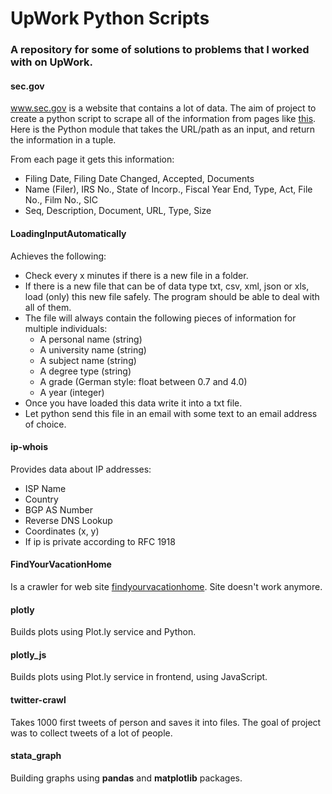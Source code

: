 # UpWork Python Scripts
### A repository for some of solutions to problems that I worked with on UpWork.

#### sec.gov
www.sec.gov is a website that contains a lot of data.
The aim of project to create a python script to scrape all of the information from pages like [this](https://www.sec.gov/Archives/edgar/data/1000180/000110465915071945/0001104659-15-071945-index.htm).
Here is the Python module that takes the URL/path as an input, and return the information in a tuple.

From each page it gets this information:

- Filing Date, Filing Date Changed, Accepted, Documents
- Name (Filer), IRS No., State of Incorp., Fiscal Year End, Type, Act, File No., Film No., SIC
- Seq, Description, Document, URL, Type, Size

#### LoadingInputAutomatically
Achieves the following:
* Check every x minutes if there is a new file in a folder.
* If there is a new file that can be of data type txt, csv, xml, json or xls, load (only) this new file safely. The program should be able to deal with all of them.
* The file will always contain the following pieces of information for multiple individuals:
    - A personal name (string)
    - A university name (string)
    - A subject name (string)
    - A degree type (string)
    - A grade (German style: float between 0.7 and 4.0)
    - A year (integer)
* Once you have loaded this data write it into a txt file.
* Let python send this file in an email with some text to an email address of choice.

#### ip-whois
Provides data about IP addresses:
- ISP Name
- Country
- BGP AS Number
- Reverse DNS Lookup
- Coordinates (x, y)
- If ip is private according to RFC 1918

#### FindYourVacationHome
Is a crawler for web site [findyourvacationhome](http://findyourvacationhome.com/).
Site doesn't work anymore.

#### plotly
Builds plots using Plot.ly service and Python.

#### plotly_js
Builds plots using Plot.ly service in frontend, using JavaScript.

#### twitter-crawl
Takes 1000 first tweets of person and saves it into files.
The goal of project was to collect tweets of a lot of people.

#### stata_graph
Building graphs using **pandas** and **matplotlib** packages.